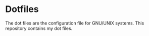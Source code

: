# Dotfiles

The dot files are the configuration file for GNU/UNIX systems.
This repository contains my dot files.

